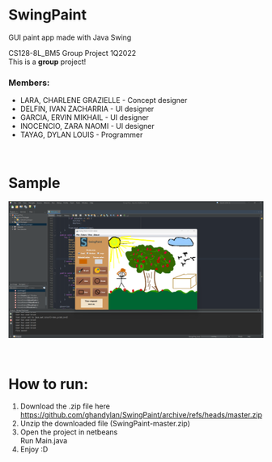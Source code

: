 # SwingPaint
GUI paint app made with Java Swing

CS128-8L_BM5 Group Project 1Q2022\
This is a **group** project!

### Members: 
 * LARA, CHARLENE GRAZIELLE - Concept designer
 * DELFIN, IVAN ZACHARRIA - UI designer
 * GARCIA, ERVIN MIKHAIL - UI designer
 * INOCENCIO, ZARA NAOMI - UI designer
 * TAYAG, DYLAN LOUIS - Programmer
 
&nbsp;
&nbsp;
&nbsp;

# Sample
![alt text for screen readers](readme_pics/sample_pic1.png "Text to show on mouseover")


&nbsp;
&nbsp;
&nbsp;

# How to run:
1. Download the .zip file here\
  https://github.com/ghandylan/SwingPaint/archive/refs/heads/master.zip
2. Unzip the downloaded file (SwingPaint-master.zip)
3. Open the project in netbeans\
   Run Main.java
4. Enjoy :D
